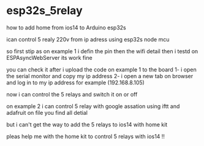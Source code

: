 # esp32s_5relay
how to add home from ios14  to Arduino esp32s


ican control 5 realy 220v from ip adress
 using esp32s node mcu


so first stip as on example 1 
i defin the pin 
then the wifi detail 
then i testd on ESPAsyncWebServer 
its work fine 

you can check it 
after i upload the code on example 1 to the board 
1- i open the serial monitor and copy my ip address 
2- i open a new tab on browser and log in to my ip address for example (192.168.8.105)

now i can control the 5  relays 
and switch it on or off



on example 2 i can control 5 relay with google assation using iftt and adafruit
on file you find all detial 



but i can't get the way to add the 5 relays to  ios14 with home kit

pleas help me with the home kit to control 5 relays with ios14 !!
